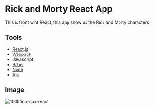 # Rick and Morty React App

This is front wiht React, this app show us the Rick and Morty characters

## Tools

- [React.js](https://es.reactjs.org/)
- [Webpack](https://webpack.js.org/)
- Javascript
- [Babel](https://babeljs.io/)
- [Node](https://nodejs.org/es/)
- [Api](https://rickandmortyapi.com/)

## Image

![100tifico-spa-react](https://user-images.githubusercontent.com/53627060/134596147-be0752cb-a5e0-4d18-91e0-4fc67274fc22.png)
